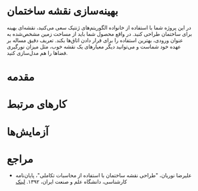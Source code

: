 # بهینه‌سازی نقشه ساختمان
در این پروژه شما با استفاده از خانواده الگوریتم‌های ژنتیک سعی می‌کنید، نقشه‌ای بهینه برای ساختمان طراحی کنید. در واقع محصول شما باید از مساحت زمین مشخص‌شده به عنوان ورودی، بهترین استفاده را برای قرار دادن اتاق‌ها بکند. تعریف دقیق مساله بر عهده خود شماست و می‌توانید دیگر معیارهای یک نقشه خوب، مثل میزان نورگیری فضاها را هم مدل‌سازی کنید.

# مقدمه

# کارهای مرتبط

# آزمایش‌ها

# مراجع
+ علیرضا نوریان، "طراحی نقشه ساختمان با استفاده از محاسبات تکاملی"، پایان‌نامه کارشناسی، دانشگاه علم و صنعت ایران، ۱۳۹۲. [لینک](https://dl.dropboxusercontent.com/u/90405495/undergrad-report.pdf)
